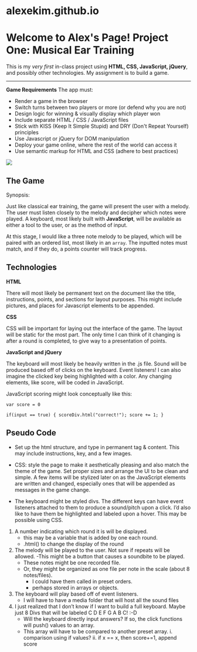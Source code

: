 # alexekim.github.io
Welcome to Alex's Page!
Project One: Musical Ear Training
===================


This is my _very first_ in-class project using **HTML, CSS,  JavaScript, jQuery**, and possibly other technologies. My assignment is to build a game.

----------
**Game Requirements**
 The app must:
 - Render a game in the browser
 - Switch turns between two players or more (or defend why you are not)
 - Design logic for winning & visually display which player won
 - Include separate HTML / CSS / JavaScript files
 - Stick with KISS (Keep It Simple Stupid) and DRY (Don't Repeat Yourself) principles
 - Use Javascript or jQuery for DOM manipulation
 - Deploy your game online, where the rest of the world can access it
 - Use semantic markup for HTML and CSS (adhere to best practices)

 ![](https://cicsitecopy.wpengine.com/wp-content/uploads/2013/07/General-Assembly-logo.png)





The Game
------------
Synopsis:

Just like classical ear training, the game will present the user with a melody. The user must listen closely to the melody and decipher which notes were played. A keyboard, most likely built with **JavaScript**, will be available as either a tool to the user, or as the method of input.

At this stage, I would like a three note melody to be played, which will be paired with an ordered list, most likely in an ``array``. The inputted notes must match, and if they do, a points counter will track progress.

Technologies
------------
**HTML**

There will most likely be permanent text on the document like the title, instructions, points, and sections for layout purposes. This might include pictures, and places for Javascript elements to be appended.

**CSS**

CSS will be important for laying out the interface of the game. The layout will be static for the most part. The only time I can think of it changing is after a round is completed, to give way to a presentation of points.

**JavaScript and jQuery**

The keyboard will most likely be heavily written in the .js file. Sound will be produced based off of clicks on the keyboard. Event listeners! I can also imagine the clicked key being highlighted with a color. Any changing elements, like score, will be coded in JavaScript.

JavaScript scoring might look conceptually like this:

``var score = 0``


``if(input == true) {
    scoreDiv.html("correct!");
    score += 1;
  }``











Pseudo Code
------------

- Set up the html structure, and type in permanent tag & content. This may include instructions, key, and a few images.

- CSS: style the page to make it aesthetically pleasing and also match the theme of the game. Set proper sizes and arrange the UI to be clean and simple. A few items will be stylized later on as the JavaScript elements are written and changed, especially ones that will be appended as messages in the game change.

- The keyboard might be styled divs. The different keys can have event listeners attached to them to produce a sound/pitch upon a click. I’d also like to have them be highlighted and labeled upon a hover. This may be possible using CSS.

1. A number indicating which round it is will be displayed.
	- this may be a variable that is added by one each round.
	- .html() to change the display of the round
2. The melody will be played to the user. Not sure if repeats will be allowed.
	-This might be a button that causes a soundbite to be played.
	- These notes might be one recorded file.
	- Or, they might be organized as one file per note in the scale (about 8 notes/files).
		- I could have them called in preset orders.
		- perhaps stored in arrays or objects.
3. The keyboard will play based off of event listeners.
	- I will have to have a media folder that will host all the sound files
4. I just realized that I don’t know if I want to build a full keyboard. Maybe just 8 Divs that will be labeled C D E F G A B C! :-D
	- Will the keyboard directly input answers? If so, the click functions will push() values to an 		array.
	- This array will have to be compared to another preset array.
		i. comparison using if values?
		ii. if x == x, then  score+=1, append score
